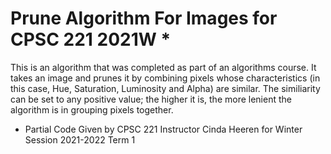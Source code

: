 # Prune Algorithm For Images for CPSC 221 2021W *

This is an algorithm that was completed as part of an algorithms course. It takes an image and prunes it by combining pixels whose characteristics (in this case, Hue, Saturation, Luminosity and Alpha) are similar. The similiarity can be set to any positive value; the higher it is, the more lenient the algorithm is in grouping pixels together.

* Partial Code Given by CPSC 221 Instructor Cinda Heeren for Winter Session 2021-2022 Term 1 
